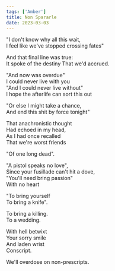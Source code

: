 ```yaml
---  
tags: ['Amber']  
title: Non Spararle  
date: 2023-03-03  
---
```


"I don't know why all this wait,  
I feel like we've stopped crossing fates"

And that final line was true:  
It spoke of the destiny That we'd accrued.

"And now was overdue"  
I could never live with you  
"And I could never live without"  
I hope the afterlife can sort this out

"Or else I might take a chance,  
And end this shit by force tonight"

That anachronistic thought  
Had echoed in my head,  
As I had once recalled  
That we're worst friends

"Of one long dead".

"A pistol speaks no love",  
Since your fusillade can't hit a dove,  
"You'll need bring passion"  
With no heart

"To bring yourself  
To bring a knife".

To bring a killing.  
To a wedding.

With hell betwixt  
Your sorry smile  
And laden wrist  
Conscript.

We'll overdose on non-prescripts.
